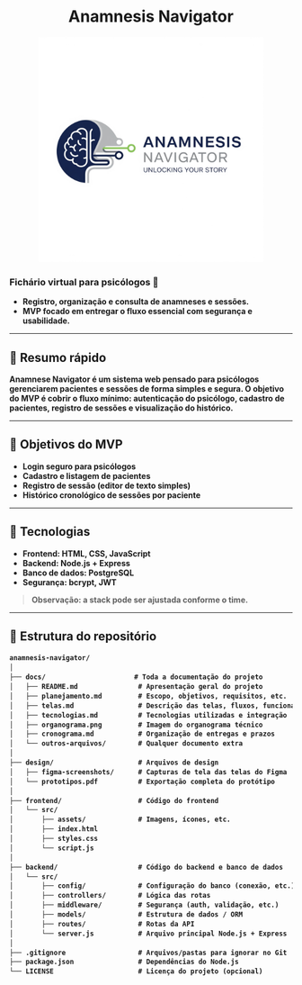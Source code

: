 <div align="center">
  <b><h1>Anamnesis Navigator</h1><b>
  <img src="../frontend/src/assets/logo.png" alt="Logo do Projeto" width="400">
</div>

### Fichário virtual para psicólogos 🧠
- Registro, organização e consulta de anamneses e sessões. 
- MVP focado em entregar o fluxo essencial com segurança e usabilidade.

---

## 🚀 Resumo rápido
Anamnese Navigator é um sistema web pensado para psicólogos gerenciarem pacientes e sessões de forma simples e segura. O objetivo do MVP é cobrir o fluxo mínimo: autenticação do psicólogo, cadastro de pacientes, registro de sessões e visualização do histórico.

---

## 🎯 Objetivos do MVP
- Login seguro para psicólogos  
- Cadastro e listagem de pacientes  
- Registro de sessão (editor de texto simples)  
- Histórico cronológico de sessões por paciente

---

## 🧰 Tecnologias 
- **Frontend:** HTML, CSS, JavaScript  
- **Backend:** Node.js + Express  
- **Banco de dados:** PostgreSQL  
- **Segurança:** bcrypt, JWT   

> Observação: a stack pode ser ajustada conforme o time.

---

## 📁 Estrutura do repositório 
```txt
anamnesis-navigator/
│
├── docs/                      # Toda a documentação do projeto
│   ├── README.md               # Apresentação geral do projeto
│   ├── planejamento.md         # Escopo, objetivos, requisitos, etc.
│   ├── telas.md                # Descrição das telas, fluxos, funcionalidades
│   ├── tecnologias.md          # Tecnologias utilizadas e integração
│   ├── organograma.png         # Imagem do organograma técnico
│   ├── cronograma.md           # Organização de entregas e prazos
│   └── outros-arquivos/        # Qualquer documento extra
│
├── design/                     # Arquivos de design
│   ├── figma-screenshots/      # Capturas de tela das telas do Figma
│   └── prototipos.pdf          # Exportação completa do protótipo
│
├── frontend/                   # Código do frontend
│   └── src/
│       ├── assets/             # Imagens, ícones, etc.
│       ├── index.html
│       ├── styles.css
│       └── script.js
│
├── backend/                    # Código do backend e banco de dados
│   └── src/
│       ├── config/             # Configuração do banco (conexão, etc.)
│       ├── controllers/        # Lógica das rotas
│       ├── middleware/         # Segurança (auth, validação, etc.)
│       ├── models/             # Estrutura de dados / ORM
│       ├── routes/             # Rotas da API
│       └── server.js           # Arquivo principal Node.js + Express
│
├── .gitignore                  # Arquivos/pastas para ignorar no Git
├── package.json                # Dependências do Node.js
└── LICENSE                     # Licença do projeto (opcional)
```

